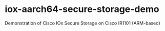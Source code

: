 # iox-aarch64-secure-storage-demo
Demonstration of Cisco IOx Secure Storage on Cisco IR1101 (ARM-based)
